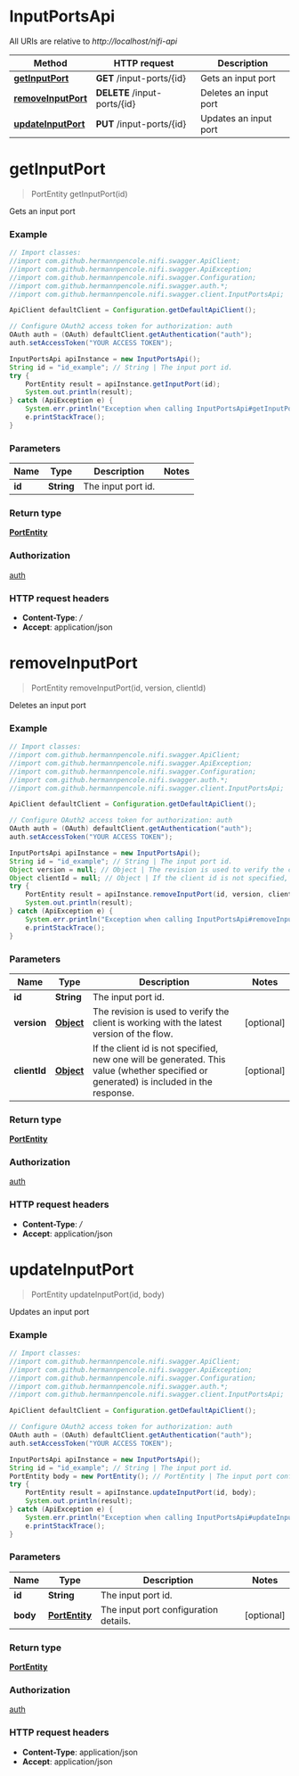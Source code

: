 # InputPortsApi

All URIs are relative to *http://localhost/nifi-api*

Method | HTTP request | Description
------------- | ------------- | -------------
[**getInputPort**](InputPortsApi.md#getInputPort) | **GET** /input-ports/{id} | Gets an input port
[**removeInputPort**](InputPortsApi.md#removeInputPort) | **DELETE** /input-ports/{id} | Deletes an input port
[**updateInputPort**](InputPortsApi.md#updateInputPort) | **PUT** /input-ports/{id} | Updates an input port


<a name="getInputPort"></a>
# **getInputPort**
> PortEntity getInputPort(id)

Gets an input port



### Example
```java
// Import classes:
//import com.github.hermannpencole.nifi.swagger.ApiClient;
//import com.github.hermannpencole.nifi.swagger.ApiException;
//import com.github.hermannpencole.nifi.swagger.Configuration;
//import com.github.hermannpencole.nifi.swagger.auth.*;
//import com.github.hermannpencole.nifi.swagger.client.InputPortsApi;

ApiClient defaultClient = Configuration.getDefaultApiClient();

// Configure OAuth2 access token for authorization: auth
OAuth auth = (OAuth) defaultClient.getAuthentication("auth");
auth.setAccessToken("YOUR ACCESS TOKEN");

InputPortsApi apiInstance = new InputPortsApi();
String id = "id_example"; // String | The input port id.
try {
    PortEntity result = apiInstance.getInputPort(id);
    System.out.println(result);
} catch (ApiException e) {
    System.err.println("Exception when calling InputPortsApi#getInputPort");
    e.printStackTrace();
}
```

### Parameters

Name | Type | Description  | Notes
------------- | ------------- | ------------- | -------------
 **id** | **String**| The input port id. |

### Return type

[**PortEntity**](PortEntity.md)

### Authorization

[auth](../README.md#auth)

### HTTP request headers

 - **Content-Type**: */*
 - **Accept**: application/json

<a name="removeInputPort"></a>
# **removeInputPort**
> PortEntity removeInputPort(id, version, clientId)

Deletes an input port



### Example
```java
// Import classes:
//import com.github.hermannpencole.nifi.swagger.ApiClient;
//import com.github.hermannpencole.nifi.swagger.ApiException;
//import com.github.hermannpencole.nifi.swagger.Configuration;
//import com.github.hermannpencole.nifi.swagger.auth.*;
//import com.github.hermannpencole.nifi.swagger.client.InputPortsApi;

ApiClient defaultClient = Configuration.getDefaultApiClient();

// Configure OAuth2 access token for authorization: auth
OAuth auth = (OAuth) defaultClient.getAuthentication("auth");
auth.setAccessToken("YOUR ACCESS TOKEN");

InputPortsApi apiInstance = new InputPortsApi();
String id = "id_example"; // String | The input port id.
Object version = null; // Object | The revision is used to verify the client is working with the latest version of the flow.
Object clientId = null; // Object | If the client id is not specified, new one will be generated. This value (whether specified or generated) is included in the response.
try {
    PortEntity result = apiInstance.removeInputPort(id, version, clientId);
    System.out.println(result);
} catch (ApiException e) {
    System.err.println("Exception when calling InputPortsApi#removeInputPort");
    e.printStackTrace();
}
```

### Parameters

Name | Type | Description  | Notes
------------- | ------------- | ------------- | -------------
 **id** | **String**| The input port id. |
 **version** | [**Object**](.md)| The revision is used to verify the client is working with the latest version of the flow. | [optional]
 **clientId** | [**Object**](.md)| If the client id is not specified, new one will be generated. This value (whether specified or generated) is included in the response. | [optional]

### Return type

[**PortEntity**](PortEntity.md)

### Authorization

[auth](../README.md#auth)

### HTTP request headers

 - **Content-Type**: */*
 - **Accept**: application/json

<a name="updateInputPort"></a>
# **updateInputPort**
> PortEntity updateInputPort(id, body)

Updates an input port



### Example
```java
// Import classes:
//import com.github.hermannpencole.nifi.swagger.ApiClient;
//import com.github.hermannpencole.nifi.swagger.ApiException;
//import com.github.hermannpencole.nifi.swagger.Configuration;
//import com.github.hermannpencole.nifi.swagger.auth.*;
//import com.github.hermannpencole.nifi.swagger.client.InputPortsApi;

ApiClient defaultClient = Configuration.getDefaultApiClient();

// Configure OAuth2 access token for authorization: auth
OAuth auth = (OAuth) defaultClient.getAuthentication("auth");
auth.setAccessToken("YOUR ACCESS TOKEN");

InputPortsApi apiInstance = new InputPortsApi();
String id = "id_example"; // String | The input port id.
PortEntity body = new PortEntity(); // PortEntity | The input port configuration details.
try {
    PortEntity result = apiInstance.updateInputPort(id, body);
    System.out.println(result);
} catch (ApiException e) {
    System.err.println("Exception when calling InputPortsApi#updateInputPort");
    e.printStackTrace();
}
```

### Parameters

Name | Type | Description  | Notes
------------- | ------------- | ------------- | -------------
 **id** | **String**| The input port id. |
 **body** | [**PortEntity**](PortEntity.md)| The input port configuration details. | [optional]

### Return type

[**PortEntity**](PortEntity.md)

### Authorization

[auth](../README.md#auth)

### HTTP request headers

 - **Content-Type**: application/json
 - **Accept**: application/json

